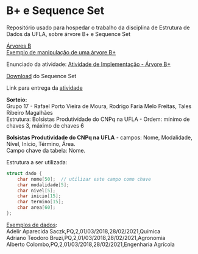 # B+ e Sequence Set
Repositório usado para hospedar o trabalho da disciplina de Estrutura de Dados da UFLA, sobre árvore B+ e Sequence Set

[Árvores B](https://sites.google.com/ufla.br/arvores-b)  
[Exemplo de manipulação de uma árvore B+](https://campusvirtual.ufla.br/presencial/pluginfile.php/685380/mod_resource/content/2/%C3%81rvore%20B%2B-Exemplo.pdf)

Enunciado da atividade: [Atividade de Implementação - Árvore B+](https://docs.google.com/document/d/1O3eG7bul8HfqKo_c62wB9xS0w_FxLoHRhMA752czwik/edit)

[Download](https://campusvirtual.ufla.br/presencial/mod/resource/view.php?id=469487) do Sequence Set 

Link para entrega da [atividade](https://campusvirtual.ufla.br/presencial/mod/assign/view.php?id=469555)


**Sorteio:**  
Grupo  17 - Rafael Porto Vieira de Moura, Rodrigo Faria Melo Freitas, Tales Ribeiro Magalhães  
Estrutura: Bolsistas Produtividade do CNPq na UFLA - Ordem: mínimo de chaves 3, máximo de chaves 6  


**Bolsistas Produtividade do CNPq na UFLA** - campos: Nome, Modalidade, Nível, Início, Término, Área.  
Campo chave da tabela: Nome.   

Estrutura a ser utilizada:   
```c++
struct dado {  
    char nome[50];  // utilizar este campo como chave
    char modalidade[5];
    char nivel[5];
    char inicio[15];
    char termino[15];
    char area[60];
};
```  
[Exemplos de dados](https://dados.ufla.br/dataset/bolsistas-de-produtividade):  
Adelir Aparecida Saczk,PQ,2,01/03/2018,28/02/2021,Química  
Adriano Teodoro Bruzi,PQ,2,01/03/2018,28/02/2021,Agronomia  
Alberto Colombo,PQ,2,01/03/2018,28/02/2021,Engenharia Agrícola   
